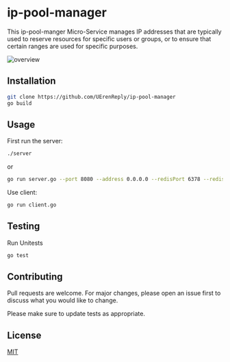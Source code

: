 # ip-pool-manager

This ip-pool-manger Micro-Service manages IP addresses that are typically used to reserve resources for specific users or groups, or to ensure that certain ranges are used for specific purposes.

![overview](https://github.com/UErenReply/ip-pool-manager/blob/main/documentation/ipPoolNew.drawio.png)

## Installation

```bash
git clone https://github.com/UErenReply/ip-pool-manager
go build 
```

## Usage

First run the server:

```bash
./server
```

or 
```bash
go run server.go --port 8080 --address 0.0.0.0 --redisPort 6378 --redisAddress 0.0.0.0
```

Use client:

```bash
go run client.go
```

## Testing

Run Unitests

```bash
go test
```

## Contributing
Pull requests are welcome. For major changes, please open an issue first to discuss what you would like to change.

Please make sure to update tests as appropriate.

## License
[MIT](https://choosealicense.com/licenses/mit/)
